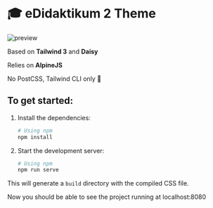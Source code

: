 # 🎓 eDidaktikum 2 Theme

![preview](https://github.com/centre-for-educational-technology/edidaktikum2_theme/raw/master/preview.png)

Based on **Tailwind 3** and **Daisy**

Relies on **AlpineJS**

No PostCSS, Tailwind CLI only 🙌

## To get started:

1. Install the dependencies:

   ```bash
   # Using npm
   npm install
   ```

2. Start the development server:

   ```bash
   # Using npm
   npm run serve
   ```

This will generate a `build` directory with the compiled CSS file.

Now you should be able to see the project running at localhost:8080
